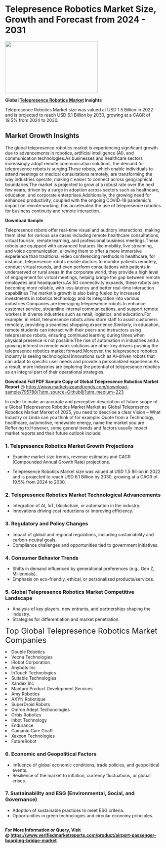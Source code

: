 <H1>Telepresence Robotics Market Size, Growth and Forecast from 2024 - 2031</H1><img class="aligncenter size-medium wp-image-584254" src="https://thirdeyenews.in/wp-content/uploads/2024/09/Global-Market-Research-300x168.jpeg" alt="" width="300" height="168" /><p><strong>Global&nbsp;<a href="https://www.marketsizeandtrends.com/download-sample/795788/?utm_source=Github8j?utm_medium=223">Telepresence Robotics Market</a> Insights</strong></p><p>Telepresence Robotics Market size was valued at USD 1.5 Billion in 2022 and is projected to reach USD 6.1 Billion by 2030, growing at a CAGR of 19.5% from 2024 to 2030.</p><p><h2>Market Growth Insights</h2> <p>The global telepresence robotics market is experiencing significant growth due to advancements in robotics, artificial intelligence (AI), and communication technologies.As businesses and healthcare sectors increasingly adopt remote communication solutions, the demand for telepresence robots is surging.These robots, which enable individuals to attend meetings or medical consultations remotely, are transforming the way industries operate, making it easier to connect across geographical boundaries.The market is projected to grow at a robust rate over the next few years, driven by a surge in adoption across sectors such as healthcare, education, and corporate enterprises.Additionally, the growing need for enhanced productivity, coupled with the ongoing COVID-19 pandemic's impact on remote working, has accelerated the use of telepresence robotics for business continuity and remote interaction.<p><strong>Download Sample</strong></p> <p>Telepresence robots offer real-time visual and auditory interactions, making them ideal for various use cases including remote healthcare consultations, virtual tourism, remote learning, and professional business meetings.These robots are equipped with advanced features like mobility, live streaming, and voice communication, allowing them to offer a more immersive experience than traditional video conferencing methods.In healthcare, for instance, telepresence robots enable doctors to monitor patients remotely, conduct virtual rounds, and even perform consultations with patients in underserved or rural areas.In the corporate world, they provide a high level of engagement for virtual meetings, helping bridge the gap between remote employees and headquarters.As 5G connectivity expands, these robots are becoming more reliable, with less latency and better real-time interaction capabilities.The market's growth is also being fueled by increased investments in robotics technology and its integration into various industries.Companies are leveraging telepresence robots to enhance customer service, streamline internal communications, and support remote workers in diverse industries such as retail, logistics, and education.For example, in retail, telepresence robots allow store staff to assist customers remotely, providing a seamless shopping experience.Similarly, in education, remote students can interact with their peers and instructors using telepresence robots, ensuring continued learning during times when physical presence is not possible.The rise of automation in industries and a growing interest in remote work solutions are other key drivers pushing the telepresence robotics market forward.Moreover, the telepresence robotics industry is seeing technological innovations such as AI-driven robots that can adapt to specific user needs and provide a personalized experience.As a result, more industries are exploring the potential of telepresence robotics as an integral part of their operational strategies.<p><span class=""><strong>Download Full PDF Sample Copy of Global Telepresence Robotics Market Report</strong> @ <a href="https://www.marketsizeandtrends.com/download-sample/795788/?utm_source=Github8j?utm_medium=223" target="_blank">https://www.marketsizeandtrends.com/download-sample/795788/?utm_source=Github8j?utm_medium=223</a></span></p><p>In order to make an accurate and perceptive description of future scope of a Global&nbsp;Telepresence Robotics Market Market as Global&nbsp;Telepresence Robotics Market Market of 2025, you need to describe a clear Vision &ndash; What Industry or Linda can you think of for example: Quote from a Technology, healthcare, automotive, renewable energy, name the market you are Reffering to.However, some general trends and factors usually impact market reports and their future outlook include:</p><h3>1.&nbsp;<strong>Telepresence Robotics Market Growth Projections</strong></h3><ul><li>Examine market size trends, revenue estimates and CAGR (Compounded Annual Growth Rate) projections.</li><li><p>Telepresence Robotics Market size was valued at USD 1.5 Billion in 2022 and is projected to reach USD 6.1 Billion by 2030, growing at a CAGR of 19.5% from 2024 to 2030.</p></li></ul><h3>2.&nbsp;<strong>Telepresence Robotics Market Technological Advancements</strong></h3><ul><li>Integration of AI, IoT, blockchain, or automation in the industry.</li><li>Innovations driving cost reductions or improving efficiency.</li></ul><h3>3.&nbsp;<strong>Regulatory and Policy Changes</strong></h3><ul><li>Impact of global and regional regulations, including sustainability and carbon-neutral goals.</li><li>Compliance challenges and opportunities tied to government initiatives.</li></ul><h3>4.&nbsp;<strong>Consumer Behavior Trends</strong></h3><ul><li>Shifts in demand influenced by generational preferences (e.g., Gen Z, Millennials).</li><li>Emphasis on eco-friendly, ethical, or personalized products/services.</li></ul><h3>5.&nbsp;<strong>Global Telepresence Robotics Market Competitive Landscape</strong></h3><ul><li>Analysis of key players, new entrants, and partnerships shaping the industry.</li><li>Strategies for differentiation and market penetration.</li></ul><p data-pm-slice="1 1 []"><span style="color: inherit; font-family: inherit; font-size: 25px;">Top Global Telepresence Robotics Market Companies</span></p><div class="" data-test-id=""><p><li>Double Robotics</li><li> Vecna Technologies</li><li> iRobot Corporation</li><li> Anybots Inc</li><li> InTouch Technologies</li><li> Suitable Technologies</li><li> Xandex Inc</li><li> Mantaro Product Development Services</li><li> Amy Robotics</li><li> AXYN Robotique</li><li> SuperDroid Robots</li><li> Omron Adept Techonologies</li><li> Orbis Robotics</li><li> Inbot Technology</li><li> Endurance</li><li> Camanio Care Giraff</li><li> Xaxxon Technologies</li><li> FutureRobot</li></p></div><h3>6.&nbsp;<strong>Economic and Geopolitical Factors</strong></h3><ul><li>Influence of global economic conditions, trade policies, and geopolitical events.</li><li>Resilience of the market to inflation, currency fluctuations, or global crises.</li></ul><h3>7.&nbsp;<strong>Sustainability and ESG (Environmental, Social, and Governance)</strong></h3><ul><li>Adoption of sustainable practices to meet ESG criteria.</li><li>Opportunities in green technologies and circular economy principles.</li></ul><h2><strong style="font-size: 14px;">For More Information or Query, Visit @&nbsp;</strong><a style="background-color: #ffffff; font-size: 14px;" href="https://www.marketsizeandtrends.com/report/telepresence-robotics-market/" target="_blank">https://www.verifiedmarketreports.com/product/airport-passenger-boarding-bridge-market</a></h2>